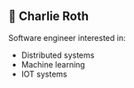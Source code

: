 ## 🥷 Charlie Roth

Software engineer interested in:

- Distributed systems
- Machine learning
- IOT systems
